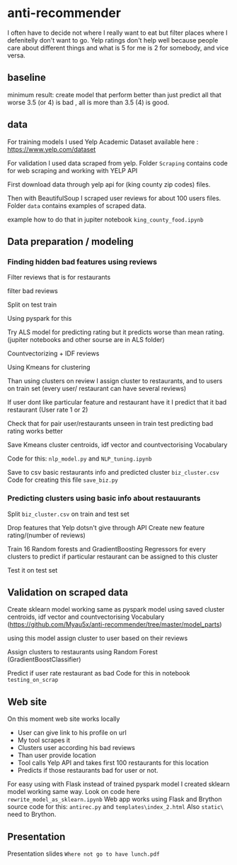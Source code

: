 # anti-recommender
I often have to decide not where I really want to eat but filter places where I defenitelly don't want to go.
Yelp ratings don't help well because people care about different things and what is 5 for me is 2 for somebody, and vice versa.


## baseline

minimum result: create model that perform better than just predict all that worse 3.5 (or 4) is bad , all is more than 3.5 (4) is good. 

## data

For training models I used Yelp Academic Dataset available here : https://www.yelp.com/dataset

For validation I used data scraped from yelp. 
Folder `Scraping` contains code for web scraping and working with YELP API

First download data through yelp api for (king county zip codes)
files.

Then with BeautifulSoup I scraped user reviews for about 100 users 
files. Folder `data` contains examples of scraped data.

example how to do that in jupiter notebook `king_county_food.ipynb`

## Data preparation / modeling

### Finding hidden bad features using reviews

Filter reviews that is for restaurants

filter bad reviews

Split on test train

Using pyspark for this

Try ALS model for predicting rating but it predicts worse than mean rating. (jupiter notebooks and other sourse are in ALS folder)

Countvectorizing +  IDF  reviews

Using Kmeans for clustering

Than using clusters on review I assign cluster to restaurants, and to users on train set (every user/ restaurant can have several reviews)

If user dont like particular feature and restaurant have it I predict that it bad restaurant (User rate 1 or 2)

Check that for pair user/restaurants unseen in train test predicting bad rating works better

Save Kmeans cluster centroids, idf vector and countvectorising Vocabulary

Code for this: `nlp_model.py` and `NLP_tuning.ipynb` 

Save to csv basic restaurants info and predicted cluster `biz_cluster.csv`
Code for creating this file `save_biz.py`

### Predicting clusters using basic info about restauurants

Split `biz_cluster.csv` on train and test set

Drop features that Yelp dotsn't give through API
Create new feature rating/(number of reviews)

Train 16 Random forests and GradientBoosting Regressors for every clusters to predict if particular restaurant can be assigned to this cluster

Test it on test set

## Validation on scraped data

Create sklearn model working same as pyspark model using saved cluster centroids, idf vector and countvectorising Vocabulary
(https://github.com/Myau5x/anti-recommender/tree/master/model_parts)

using this model assign cluster to user based on their reviews

Assign clusters to restaurants using Random Forest (GradientBoostClassifier)

Predict if user rate restaurant as bad
Code for this in notebook `testing_on_scrap`

## Web site

On this moment web site works locally

 - User can give link to his profile on url 
 - My tool scrapes it
 - Clusters user according his bad reviews
 - Than user provide location
 - Tool calls Yelp API and takes first 100 restaurants for this location 
 - Predicts if those restaurants bad for user or not.

For easy using with Flask instead of trained pyspark model I created sklearn model working same way. Look on code here `rewrite_model_as_sklearn.ipynb` 
Web app works using Flask and Brython 
source code for this: `antirec.py` and `templates\index_2.html` Also `static\` need to Brython.

## Presentation
Presentation slides `Where not go to have lunch.pdf`











